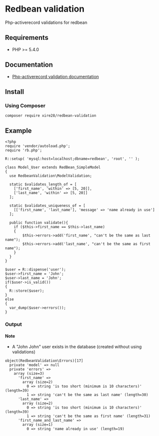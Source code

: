 # Redbean validation
Php-activerecord validations for redbean

## Requirements

- PHP >= 5.4.0

## Documentation

- [Php-activerecord validation documentation](http://www.phpactiverecord.org/projects/main/wiki/Validations)

## Install
### Using Composer

```
composer require xire28/redbean-validation
```

## Example

```
<?php
require 'vendor/autoload.php';
require 'rb.php';

R::setup( 'mysql:host=localhost;dbname=redbean', 'root', '' );

class Model_User extends RedBean_SimpleModel
{
  use RedbeanValidation\ModelValidation;

  static $validates_length_of = [
    ['first_name', 'within' => [5, 20]],
    ['last_name', 'within' => [5, 20]]
  ];

  static $validates_uniqueness_of = [
    [['first_name', 'last_name'], 'message' => 'name already in use']
  ];

  public function validate(){
    if ($this->first_name == $this->last_name)
    {
        $this->errors->add('first_name', "can't be the same as last name");
        $this->errors->add('last_name', "can't be the same as first name");
    }
  }
}

$user = R::dispense('user');
$user->first_name = 'John';
$user->last_name = 'John';
if($user->is_valid()) 
{
  R::store($user);
}
else
{
  var_dump($user->errors());
}
```

### Output

#### Note
- A "John John" user exists in the database (created without using validations)

```
object(RedbeanValidation\Errors)[17]
  private 'model' => null
  private 'errors' => 
    array (size=3)
      'first_name' => 
        array (size=2)
          0 => string 'is too short (minimum is 10 characters)' (length=39)
          1 => string 'can't be the same as last name' (length=30)
      'last_name' => 
        array (size=2)
          0 => string 'is too short (minimum is 10 characters)' (length=39)
          1 => string 'can't be the same as first name' (length=31)
      'first_name_and_last_name' => 
        array (size=1)
          0 => string 'name already in use' (length=19)
```    